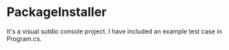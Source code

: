 # PackageInstaller
It's a visual sutdio console project. 
I have included an example test case in Program.cs.
